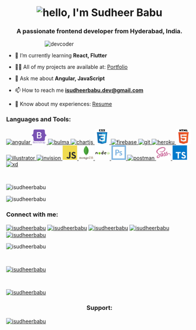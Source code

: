 <h1 align="center"><img width="80" src="https://github.com/anaskhan28/anaskhan28/blob/main/Assest/Hello.gif" alt="hello">, I'm Sudheer Babu</h1>
<h3 align="center"> A passionate frontend developer from Hyderabad, India.</h3>
  
 <img align="right" width="400" src="https://camo.githubusercontent.com/5ddf73ad3a205111cf8c686f687fc216c2946a75005718c8da5b837ad9de78c9/68747470733a2f2f7468756d62732e6766796361742e636f6d2f4576696c4e657874446576696c666973682d736d616c6c2e676966" alt="devcoder"/> <br>



- 🌱 I’m currently learning **React, Flutter**

- 👨‍💻 All of my projects are available at: [Portfolio](https://www.sudheerbabu.dev)

- 💬 Ask me about **Angular, JavaScript**

- 📫 How to reach me **isudheerbabu.dev@gmail.com**

- 📄 Know about my experiences: [Resume](https://www.sudheerbabu.dev/Sudheer_FED.pdf)

<h3 align="left">Languages and Tools:</h3>
<p align="left"> <a href="https://angular.io" target="_blank" rel="noreferrer"> <img src="https://angular.io/assets/images/logos/angular/angular.svg" alt="angular" width="40" height="40"/> </a> <a href="https://getbootstrap.com" target="_blank" rel="noreferrer"> <img src="https://raw.githubusercontent.com/devicons/devicon/master/icons/bootstrap/bootstrap-plain-wordmark.svg" alt="bootstrap" width="40" height="40"/> </a> <a href="https://bulma.io/" target="_blank" rel="noreferrer"> <img src="https://raw.githubusercontent.com/gilbarbara/logos/804dc257b59e144eaca5bc6ffd16949752c6f789/logos/bulma.svg" alt="bulma" width="40" height="40"/> </a> <a href="https://www.chartjs.org" target="_blank" rel="noreferrer"> <img src="https://www.chartjs.org/media/logo-title.svg" alt="chartjs" width="40" height="40"/> </a> <a href="https://www.w3schools.com/css/" target="_blank" rel="noreferrer"> <img src="https://raw.githubusercontent.com/devicons/devicon/master/icons/css3/css3-original-wordmark.svg" alt="css3" width="40" height="40"/> </a> <a href="https://firebase.google.com/" target="_blank" rel="noreferrer"> <img src="https://www.vectorlogo.zone/logos/firebase/firebase-icon.svg" alt="firebase" width="40" height="40"/> </a>  <a href="https://git-scm.com/" target="_blank" rel="noreferrer"> <img src="https://www.vectorlogo.zone/logos/git-scm/git-scm-icon.svg" alt="git" width="40" height="40"/> </a> <a href="https://heroku.com" target="_blank" rel="noreferrer"> <img src="https://www.vectorlogo.zone/logos/heroku/heroku-icon.svg" alt="heroku" width="40" height="40"/> </a> <a href="https://www.w3.org/html/" target="_blank" rel="noreferrer"> <img src="https://raw.githubusercontent.com/devicons/devicon/master/icons/html5/html5-original-wordmark.svg" alt="html5" width="40" height="40"/> </a> <a href="https://www.adobe.com/in/products/illustrator.html" target="_blank" rel="noreferrer"> <img src="https://www.vectorlogo.zone/logos/adobe_illustrator/adobe_illustrator-icon.svg" alt="illustrator" width="40" height="40"/> </a> <a href="https://www.invisionapp.com/" target="_blank" rel="noreferrer"> <img src="https://www.vectorlogo.zone/logos/invisionapp/invisionapp-icon.svg" alt="invision" width="40" height="40"/> </a> <a href="https://developer.mozilla.org/en-US/docs/Web/JavaScript" target="_blank" rel="noreferrer"> <img src="https://raw.githubusercontent.com/devicons/devicon/master/icons/javascript/javascript-original.svg" alt="javascript" width="40" height="40"/> </a> <a href="https://www.mongodb.com/" target="_blank" rel="noreferrer"> <img src="https://raw.githubusercontent.com/devicons/devicon/master/icons/mongodb/mongodb-original-wordmark.svg" alt="mongodb" width="40" height="40"/> </a> <a href="https://nodejs.org" target="_blank" rel="noreferrer"> <img src="https://raw.githubusercontent.com/devicons/devicon/master/icons/nodejs/nodejs-original-wordmark.svg" alt="nodejs" width="40" height="40"/> </a> <a href="https://www.photoshop.com/en" target="_blank" rel="noreferrer"> <img src="https://raw.githubusercontent.com/devicons/devicon/master/icons/photoshop/photoshop-line.svg" alt="photoshop" width="40" height="40"/> </a> <a href="https://postman.com" target="_blank" rel="noreferrer"> <img src="https://www.vectorlogo.zone/logos/getpostman/getpostman-icon.svg" alt="postman" width="40" height="40"/> </a> <a href="https://sass-lang.com" target="_blank" rel="noreferrer"> <img src="https://raw.githubusercontent.com/devicons/devicon/master/icons/sass/sass-original.svg" alt="sass" width="40" height="40"/> </a> <a href="https://www.typescriptlang.org/" target="_blank" rel="noreferrer"> <img src="https://raw.githubusercontent.com/devicons/devicon/master/icons/typescript/typescript-original.svg" alt="typescript" width="40" height="40"/> </a> <a href="https://www.adobe.com/products/xd.html" target="_blank" rel="noreferrer"> <img src="https://cdn.worldvectorlogo.com/logos/adobe-xd.svg" alt="xd" width="40" height="40"/> </a> </p>

<br>
  
<p><img align="left" src="https://github-readme-stats.vercel.app/api/top-langs?username=isudheerbabu&show_icons=true&locale=en&layout=compact" alt="isudheerbabu" /></p>
<br>


<p><img align="center" src="https://github-readme-streak-stats.herokuapp.com/?user=isudheerbabu&" alt="isudheerbabu" /></p>

<h3 align="left">Connect with me:</h3>
<p align="left">
<a href="https://codepen.io/isudheerbabu" target="blank"><img align="center" src="https://raw.githubusercontent.com/rahuldkjain/github-profile-readme-generator/master/src/images/icons/Social/codepen.svg" alt="isudheerbabu" height="30" width="40" /></a>
<a href="https://twitter.com/isudheerbabu" target="blank"><img align="center" src="https://raw.githubusercontent.com/rahuldkjain/github-profile-readme-generator/master/src/images/icons/Social/twitter.svg" alt="isudheerbabu" height="30" width="40" /></a>
<a href="https://linkedin.com/in/isudheerbabu" target="blank"><img align="center" src="https://raw.githubusercontent.com/rahuldkjain/github-profile-readme-generator/master/src/images/icons/Social/linked-in-alt.svg" alt="isudheerbabu" height="30" width="40" /></a>
<a href="https://www.hackerrank.com/isudheerbabu" target="blank"><img align="center" src="https://raw.githubusercontent.com/rahuldkjain/github-profile-readme-generator/master/src/images/icons/Social/hackerrank.svg" alt="isudheerbabu" height="30" width="40" /></a>
<a href="https://www.leetcode.com/isudheerbabu" target="blank"><img align="center" src="https://raw.githubusercontent.com/rahuldkjain/github-profile-readme-generator/master/src/images/icons/Social/leet-code.svg" alt="isudheerbabu" height="30" width="40" /></a>
</p>

 <p align="left"> <img src="https://komarev.com/ghpvc/?username=isudheerbabu&label=Profile%20views&color=0e75b6&style=flat" alt="isudheerbabu" /> </p>
 <br>

<p align="left"> <a href="https://github.com/ryo-ma/github-profile-trophy"><img src="https://github-profile-trophy.vercel.app/?username=isudheerbabu" alt="isudheerbabu" /></a> </p>
<br>

<p align="left"> <a href="https://twitter.com/isudheerbabu" target="blank"><img src="https://img.shields.io/twitter/follow/isudheerbabu?logo=twitter&style=for-the-badge" alt="isudheerbabu" /></a> </p>

<h3 align="center">Support:</h3>
<p><a href="https://www.buymeacoffee.com/isudheerbabu"> <img align="center" src="https://cdn.buymeacoffee.com/buttons/v2/default-yellow.png" height="50" width="210" alt="isudheerbabu" /></a></p>
  <br>

